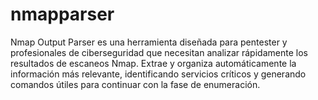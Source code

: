 # nmapparser
Nmap Output Parser es una herramienta diseñada para pentester y profesionales de ciberseguridad que necesitan analizar rápidamente los resultados de escaneos Nmap. Extrae y organiza automáticamente la información más relevante, identificando servicios críticos y generando comandos útiles para continuar con la fase de enumeración.
